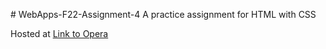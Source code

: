 \# WebApps-F22-Assignment-4
A practice assignment for HTML with CSS

Hosted at [Link to Opera](https://github.com/44-563-Web-Apps-F22/44563-webapps-assignment-4-Jagadeeshponnam)